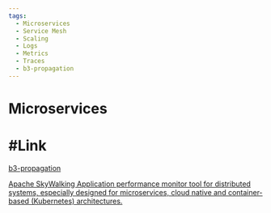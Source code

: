 ```yaml
---
tags:
  - Microservices
  - Service Mesh
  - Scaling
  - Logs
  - Metrics
  - Traces
  - b3-propagation
---
```


# Microservices

# #Link

[b3-propagation](https://github.com/openzipkin/b3-propagation)

[Apache SkyWalking 
Application performance monitor tool for distributed systems, especially designed for microservices, cloud native and container-based (Kubernetes) architectures.](https://skywalking.apache.org/)


